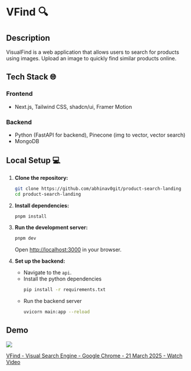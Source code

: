 # VFind 🔍

## Description

VisualFind is a web application that allows users to search for products using images. Upload an image to quickly find similar products online.

## Tech Stack 🌐

### Frontend

- Next.js, Tailwind CSS, shadcn/ui, Framer Motion

### Backend

- Python (FastAPI for backend), Pinecone (img to vector, vector search)
- MongoDB

## Local Setup 💻

1.  **Clone the repository:**

    ```bash
    git clone https://github.com/abhinav0git/product-search-landing
    cd product-search-landing
    ```

2.  **Install dependencies:**

    ```bash
    pnpm install
    ```

3.  **Run the development server:**

    ```bash
    pnpm dev
    ```

    Open [http://localhost:3000](http://localhost:3000) in your browser.

4.  **Set up the backend:**
    - Navigate to the `api`.
    - Install the python dependencies
      ```bash
      pip install -r requirements.txt
      ```
    - Run the backend server
      ```bash
      uvicorn main:app --reload
      ```

## Demo

<div>
    <a href="https://www.loom.com/share/f7173cbfa4784cb3ac08b5bad9c06149">
      <img style="max-width:300px;" src="https://cdn.loom.com/sessions/thumbnails/f7173cbfa4784cb3ac08b5bad9c06149-006c82301d6ec30d-full-play.gif">
      <a href="https://www.loom.com/share/f7173cbfa4784cb3ac08b5bad9c06149">
      <p>VFind - Visual Search Engine - Google Chrome - 21 March 2025 - Watch Video</p>
    </a>
    </a>
  </div>
